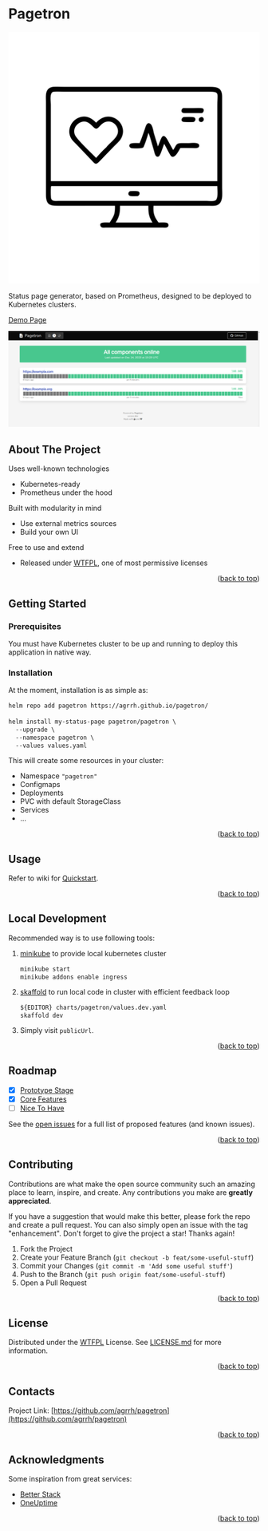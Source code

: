# Pagetron

![Icon](icon.svg)

Status page generator, based on Prometheus, designed to be deployed to Kubernetes clusters.

[Demo Page](https://pagetron-demo.agrrh.com/)

![screenshot](./docs/images/screenshot.png)

## About The Project

Uses well-known technologies

  - Kubernetes-ready
  - Prometheus under the hood

Built with modularity in mind

  - Use external metrics sources
  - Build your own UI

Free to use and extend

  - Released under [WTFPL](https://ru.wikipedia.org/wiki/WTFPL), one of most permissive licenses

<p align="right">(<a href="#readme-top">back to top</a>)</p>

## Getting Started

### Prerequisites

You must have Kubernetes cluster to be up and running to deploy this application in native way.

### Installation

At the moment, installation is as simple as:

```
helm repo add pagetron https://agrrh.github.io/pagetron/

helm install my-status-page pagetron/pagetron \
  --upgrade \
  --namespace pagetron \
  --values values.yaml
```

This will create some resources in your cluster:

- Namespace `"pagetron"`
- Configmaps
- Deployments
- PVC with default StorageClass
- Services
- ...

<p align="right">(<a href="#readme-top">back to top</a>)</p>

## Usage

Refer to wiki for [Quickstart](https://github.com/agrrh/pagetron/wiki#quickstart).

<p align="right">(<a href="#readme-top">back to top</a>)</p>

## Local Development

Recommended way is to use following tools:

1. [minikube](https://minikube.sigs.k8s.io/docs/) to provide local kubernetes cluster

    ```shell
    minikube start
    minikube addons enable ingress
    ```

2. [skaffold](https://skaffold.dev) to run local code in cluster with efficient feedback loop

    ```shell
    ${EDITOR} charts/pagetron/values.dev.yaml
    skaffold dev
    ```

3. Simply visit `publicUrl`.

<p align="right">(<a href="#readme-top">back to top</a>)</p>

## Roadmap

- [x] [Prototype Stage](https://github.com/agrrh/pagetron/milestone/1)
- [x] [Core Features](https://github.com/agrrh/pagetron/milestone/2)
- [ ] [Nice To Have](https://github.com/agrrh/pagetron/milestone/3)

See the [open issues](https://github.com/agrrh/pagetron/issues) for a full list of proposed features (and known issues).

<p align="right">(<a href="#readme-top">back to top</a>)</p>

## Contributing

Contributions are what make the open source community such an amazing place to learn, inspire, and create. Any contributions you make are **greatly appreciated**.

If you have a suggestion that would make this better, please fork the repo and create a pull request. You can also simply open an issue with the tag "enhancement".
Don't forget to give the project a star! Thanks again!

1. Fork the Project
2. Create your Feature Branch (`git checkout -b feat/some-useful-stuff`)
3. Commit your Changes (`git commit -m 'Add some useful stuff'`)
4. Push to the Branch (`git push origin feat/some-useful-stuff`)
5. Open a Pull Request

<p align="right">(<a href="#readme-top">back to top</a>)</p>

## License

Distributed under the [WTFPL](https://wikipedia.org/wiki/WTFPL) License. See [LICENSE.md](LICENSE.md) for more information.

<p align="right">(<a href="#readme-top">back to top</a>)</p>

## Contacts

Project Link: [https://github.com/agrrh/pagetron](https://github.com/agrrh/pagetron)

<p align="right">(<a href="#readme-top">back to top</a>)</p>

## Acknowledgments

Some inspiration from great services:

- [Better Stack](https://betterstack.com)
- [OneUptime](https://oneuptime.com)

<p align="right">(<a href="#readme-top">back to top</a>)</p>
